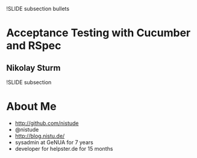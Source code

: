 !SLIDE subsection bullets
# Acceptance Testing with Cucumber and RSpec
## Nikolay Sturm

!SLIDE subsection
# About Me

* http://github.com/nistude
* @nistude
* http://blog.nistu.de/
* sysadmin at GeNUA for 7 years
* developer for helpster.de for 15 months
